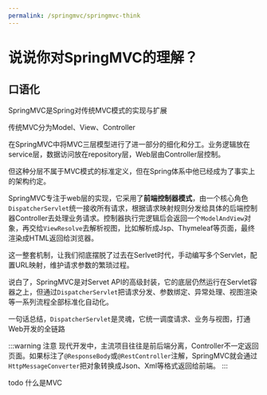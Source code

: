 ```yaml
---
permalink: /springmvc/springmvc-think
---
```


# 说说你对SpringMVC的理解？

## 口语化

SpringMVC是Spring对传统MVC模式的实现与扩展

传统MVC分为Model、View、Controller

在SpringMVC中将MVC三层模型进行了进一部分的细化和分工。业务逻辑放在service层，数据访问放在repository层，Web层由Controller层控制。

但这种分层不属于MVC模式的标准定义，但在Spring体系中他已经成为了事实上的架构约定。


SpringMVC专注于web层的实现，它采用了**前端控制器模式**，由一个核心角色`DispatcherServlet`统一接收所有请求，根据请求映射规则分发给具体的后端控制器Controller去处理业务请求。控制器执行完逻辑后会返回一个`ModelAndView`对象，再交给`ViewResolve`去解析视图，比如解析成Jsp、Thymeleaf等页面，最终渲染成HTML返回给浏览器。

这一整套机制，让我们彻底摆脱了过去在Serlvet时代，手动编写多个Servlet，配置URL映射，维护请求参数的繁琐过程。

说白了，SpringMVC是对Servet API的高级封装，它的底层仍然运行在Servlet容器之上，但通过`DispatcherServlet`把请求分发、参数绑定、异常处理、视图渲染等一系列流程全部标准化自动化。


一句话总结，`DispatcherServlet`是灵魂，它统一调度请求、业务与视图，打通Web开发的全链路


:::warning 注意
现代开发中，主流项目往往是前后端分离，Controller不一定返回页面。如果标注了`@ResponseBody`或`@RestController`注解，SpringMVC就会通过`HttpMessageConverter`把对象转换成Json、Xml等格式返回给前端。
:::
 



todo 什么是MVC
